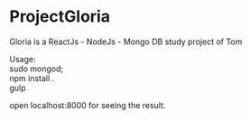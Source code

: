 # ProjectGloria
Gloria is a ReactJs - NodeJs - Mongo DB study project of Tom

Usage: <br>
sudo mongod; <br>
npm install . <br>
gulp <br>

open localhost:8000 for seeing the result.
